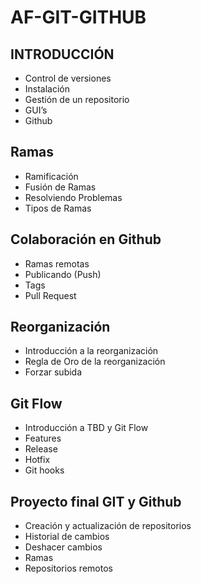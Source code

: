 # AF-GIT-GITHUB

## INTRODUCCIÓN

- Control de versiones 
- Instalación
- Gestión de un repositorio
- GUI’s
- Github

## Ramas

- Ramificación
- Fusión de Ramas
- Resolviendo Problemas
- Tipos de Ramas

## Colaboración en Github

- Ramas remotas
- Publicando (Push)
- Tags
- Pull Request

## Reorganización

- Introducción a la reorganización
- Regla de Oro de la reorganización
- Forzar subida

## Git Flow

- Introducción a TBD y Git Flow
- Features
- Release
- Hotfix
- Git hooks

## Proyecto final GIT y Github

- Creación y actualización de repositorios
- Historial de cambios
- Deshacer cambios
- Ramas
- Repositorios remotos
